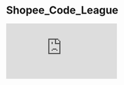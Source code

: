 # Shopee_Code_League
![image](https://github.com/LeohuangLeo/Shopee_Code_League/blob/master/Certification%20of%20Participation%20-%20TING-LIANG%20HUANG.pdf)
